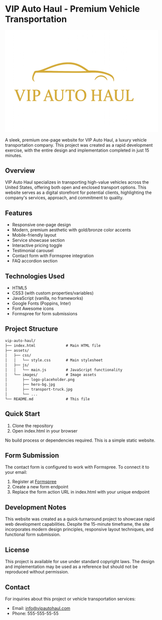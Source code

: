 # VIP Auto Haul - Premium Vehicle Transportation

![VIP Auto Haul Logo](assets/images/logo-placeholder.png)

A sleek, premium one-page website for VIP Auto Haul, a luxury vehicle transportation company. This project was created as a rapid development exercise, with the entire design and implementation completed in just 15 minutes.

## Overview

VIP Auto Haul specializes in transporting high-value vehicles across the United States, offering both open and enclosed transport options. This website serves as a digital storefront for potential clients, highlighting the company's services, approach, and commitment to quality.

## Features

- Responsive one-page design
- Modern, premium aesthetic with gold/bronze color accents
- Mobile-friendly layout
- Service showcase section
- Interactive pricing toggle
- Testimonial carousel
- Contact form with Formspree integration
- FAQ accordion section

## Technologies Used

- HTML5
- CSS3 (with custom properties/variables)
- JavaScript (vanilla, no frameworks)
- Google Fonts (Poppins, Inter)
- Font Awesome icons
- Formspree for form submissions

## Project Structure

```
vip-auto-haul/
├── index.html              # Main HTML file
├── assets/
│   ├── css/
│   │   └── style.css       # Main stylesheet
│   ├── js/
│   │   └── main.js         # JavaScript functionality
│   └── images/             # Image assets
│       ├── logo-placeholder.png
│       ├── hero-bg.jpg
│       ├── transport-truck.jpg
│       └── ...
└── README.md               # This file
```

## Quick Start

1. Clone the repository
2. Open index.html in your browser

No build process or dependencies required. This is a simple static website.

## Form Submission

The contact form is configured to work with Formspree. To connect it to your email:

1. Register at [Formspree](https://formspree.io)
2. Create a new form endpoint
3. Replace the form action URL in index.html with your unique endpoint

## Development Notes

This website was created as a quick-turnaround project to showcase rapid web development capabilities. Despite the 15-minute timeframe, the site incorporates modern design principles, responsive layout techniques, and functional form submission.

## License

This project is available for use under standard copyright laws. The design and implementation may be used as a reference but should not be reproduced without permission.

## Contact

For inquiries about this project or vehicle transportation services:
- Email: info@vipautohaul.com
- Phone: 555-555-55-55